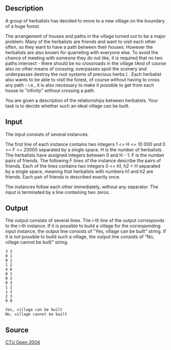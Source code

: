 <h2>Description</h2><p>A group of herbalists has decided to move to a new village on the boundary of a huge forest. 
</p>
The arrangement of houses and paths in the village turned out to be a major problem: Many of the herbalists are friends and want to visit each other often, so they want to have a path between their houses. However the herbalists are also known for quarreling with everyone else. To avoid the chance of meeting with someone they do not like, it is required that no two paths intersect - there should be no crossroads in the village (And of course also no other means of crossing; overpasses spoil the scenery and underpasses destroy the root systems of precious herbs.) . Each herbalist also wants to be able to visit the forest, of course without having to cross any path - i.e., it is also necessary to make it possible to get from each house to "infinity" without crossing a path. 

You are given a description of the relationships between herbalists. Your task is to decide whether such an ideal village can be built.
<h2>Input</h2><p>The input consists of several instances. 
</p>
The first line of each instance contains two integers 1 &lt;= H &lt;= 10 000 and 0 &lt;= F &lt;= 20000 separated by a single space. H is the number of herbalists. The herbalists have assigned integers between 0 and H - 1. F is the number pairs of friends. The following F lines of the instance describe the pairs of friends. Each of the lines contains two integers 0 &lt;= h1, h2 &lt; H separated by a single space, meaning that herbalists with numbers h1 and h2 are friends. Each pair of friends is described exactly once. 

The instances follow each other immediately, without any separator. The input is terminated by a line containing two zeros.
<h2>Output</h2><p>The output consists of several lines. The i-th line of the output corresponds to the i-th instance. If it is possible to build a village for the corresponding input instance, the output line consists of "Yes, village can be built" string. If it is not possible to build such a village, the output line consists of "No, village cannot be built" string. </p><pre><code class="language-input1">3 3
0 1
0 2
1 2
4 6
0 1
0 2
0 3
1 2
1 3
2 3
0 0
</code></pre><pre><code class="language-output1">Yes, village can be built
No, village cannot be built</code></pre><h2>Source</h2><a href="searchproblem?field=source&amp;key=CTU+Open+2004">CTU Open 2004</a>